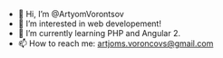 - 👋 Hi, I’m @ArtyomVorontsov
- 👀 I’m interested in web developement!
- 🌱 I’m currently learning PHP and Angular 2.
- 📫 How to reach me: artjoms.voroncovs@gmail.com


